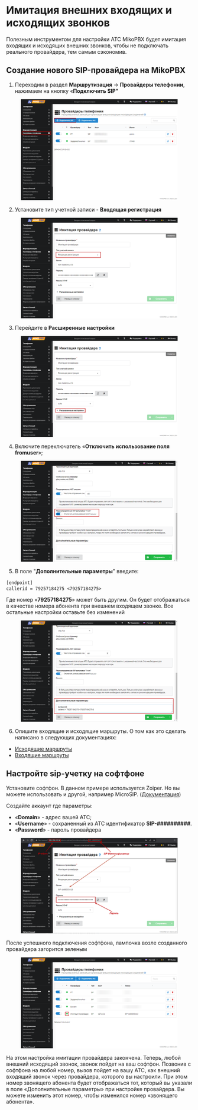 # Имитация внешних входящих и исходящих звонков

Полезным инструментом для настройки АТС MikoPBX будет имитация входящих и исходящих внешних звонков, чтобы не подключать реального провайдера, тем самым сэкономив.

## Создание нового SIP-провайдера на MikoPBX

1. Переходим в раздел **Маршрутизация** → **Провайдеры телефонии**, нажимаем на кнопку «**Подключить SIP"**

<figure><img src="../../.gitbook/assets/11 (6).png" alt=""><figcaption></figcaption></figure>

2. Установите тип учетной записи - **Входящая регистрация**

<figure><img src="../../.gitbook/assets/13 (12).png" alt=""><figcaption></figcaption></figure>

3. Перейдите в **Расширенные настройки**

<figure><img src="../../.gitbook/assets/5 (10).png" alt=""><figcaption></figcaption></figure>

4. Включите переключатель «**Отключить использование поля fromuser**»;

<figure><img src="../../.gitbook/assets/3 (4).png" alt=""><figcaption></figcaption></figure>

5. В поле "**Дополнительные параметры**" введите:

```
[endpoint]
callerid = 79257184275 <79257184275>
```

Где номер «**79257184275**» может быть другим. Он будет отображаться в качестве номера абонента при внешнем входящем звонке. Все остальные настройки оставьте без изменений

<figure><img src="../../.gitbook/assets/4 (14).png" alt=""><figcaption></figcaption></figure>

6. Опишите входящие и исходящие маршруты. О том как это сделать написано в следующих документациях:

* [Исходящие маршруты](../../manual/routing/outbound-routes.md)
* [Входящие маршруты](../../manual/routing/incoming-routes.md)

## Настройте sip-учетку на софтфоне <a href="#nastrojte_sip-uchetku_na_softfone" id="nastrojte_sip-uchetku_na_softfone"></a>

Установите софтфон. В данном примере используется Zoiper. Но вы можете использовать и другой, например MicroSIP. ([Документация](../softphones/))

Создайте аккаунт где параметры:

* «**Domain**» - адрес вашей АТС;
* «**Username**» - сохраненный из АТС идентификатор **SIP-##########**.
* «**Password**» - пароль провайдера

<figure><img src="../../.gitbook/assets/image (3).png" alt=""><figcaption></figcaption></figure>

После успешного подключения софтфона, лампочка возле созданного провайдера загорится зеленым

<figure><img src="../../.gitbook/assets/10 (13).png" alt=""><figcaption></figcaption></figure>

На этом настройка имитации провайдера закончена. Теперь, любой внешний исходящий звонок, звонок пойдет на ваш софтфон. Позвонив с софтфона на любой номер, вызов пойдет на вашу АТС, как внешний входящий звонок через провайдера, которого вы настроили. При этом номер звонящего абонента будет отображаться тот, который вы указали в поле «Дополнительные параметры» при настройке провайдера. Вы можете изменить этот номер, чтобы изменился номер «звонящего абонента».
